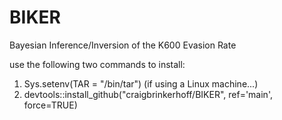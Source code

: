 # BIKER
 Bayesian Inference/Inversion of the K600 Evasion Rate 

use the following two commands to install:
<br>
1)	Sys.setenv(TAR = "/bin/tar") (if using a Linux machine...)
2) devtools::install_github("craigbrinkerhoff/BIKER", ref='main', force=TRUE)
